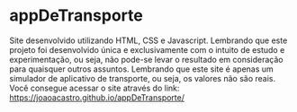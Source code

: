 # appDeTransporte
Site desenvolvido utilizando HTML, CSS e Javascript.
Lembrando que este projeto foi desenvolvido única e exclusivamente com o intuito de estudo e experimentação, ou seja, não pode-se levar o resultado em consideração para quaisquer outros assuntos.
Lembrando que este site é apenas um simulador de aplicativo de transporte, ou seja, os valores não são reais.
Você consegue acessar o site através do link: https://joaoacastro.github.io/appDeTransporte/

